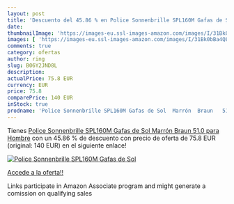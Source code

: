 ```yaml
---
layout: post
title: 'Descuento del 45.86 % en Police Sonnenbrille SPL160M Gafas de Sol'
date: 
thumbnailImage: 'https://images-eu.ssl-images-amazon.com/images/I/31Bk0bBa4QL._SL200_.jpg'
images: [ 'https://images-eu.ssl-images-amazon.com/images/I/31Bk0bBa4QL._SL200_.jpg' ]
comments: true
category: ofertas
author: ring
slug: B06Y2JND8L
description:
actualPrice: 75.8 EUR
currency: EUR
price: 75.8
comparePrice: 140 EUR
inStock: true
prodname: 'Police Sonnenbrille SPL160M Gafas de Sol  Marrón  Braun   51.0 para Hombre'
---
```


Tienes [Police Sonnenbrille SPL160M Gafas de Sol  Marrón  Braun   51.0 para Hombre](https://www.amazon.es/dp/B06Y2JND8L/?tag=tolees-21) con un 45.86 % de descuento con precio de oferta de 75.8 EUR (original: 140 EUR) en el siguiente enlace!

[![Police Sonnenbrille SPL160M Gafas de Sol](https://images-eu.ssl-images-amazon.com/images/I/31Bk0bBa4QL._SL200_.jpg)](https://www.amazon.es/dp/B06Y2JND8L/?tag=tolees-21)

[Accede a la oferta!!](https://www.amazon.es/dp/B06Y2JND8L/?tag=tolees-21)

Links participate in Amazon Associate program and might generate a comission on qualifying sales


